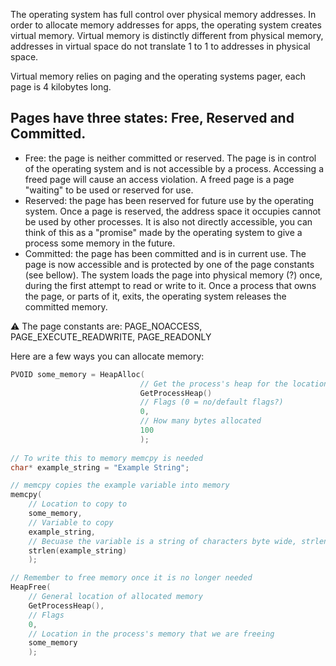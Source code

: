 The operating system has full control over physical memory addresses. In order to allocate memory addresses for apps, the operating system creates virtual memory. Virtual memory is distinctly different from physical memory, addresses in virtual space do not translate 1 to 1 to addresses in physical space. 

Virtual memory relies on paging and the operating systems pager, each page is 4 kilobytes long. 
## Pages have three states: Free, Reserved and Committed. 
- Free: the page is neither committed or reserved. The page is in control of the operating system and is not accessible by a process. Accessing a freed page will cause an access violation. A freed page is a page "waiting" to be used or reserved for use. 
- Reserved: the page has been reserved for future use by the operating system. Once a page is reserved, the address space it occupies cannot be used by other processes. It is also not directly accessible, you can think of this as a "promise" made by the operating system to give a process some memory in the future.
- Committed: the page has been committed and is in current use. The page is now accessible and is protected by one of the page constants (see bellow). The system loads the page into physical memory (?) once, during the first attempt to read or write to it. Once a process that owns the page, or parts of it, exits, the operating system releases the committed memory. 

⚠ The page constants are: PAGE_NOACCESS, PAGE_EXECUTE_READWRITE, PAGE_READONLY

Here are a few ways you can allocate memory:
```c++
PVOID some_memory = HeapAlloc(
							 // Get the process's heap for the location
							 GetProcessHeap()
							 // Flags (0 = no/default flags?) 
							 0,
							 // How many bytes allocated
							 100
							 );
							 
// To write this to memory memcpy is needed
char* example_string = "Example String"; 

// memcpy copies the example variable into memory
memcpy(
	// Location to copy to
	some_memory, 
	// Variable to copy
	example_string, 
	// Becuase the variable is a string of characters byte wide, strlen returns the number of bytes the string is made of. Note that if the string is made up of wide characters some math may be needed to memcpy correctly
	strlen(example_string)
	);

// Remember to free memory once it is no longer needed
HeapFree(
	// General location of allocated memory
	GetProcessHeap(), 
	// Flags
	0, 
	// Location in the process's memory that we are freeing
	some_memory
	);

```

